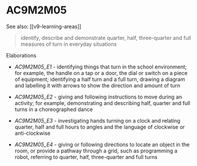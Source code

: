 
# AC9M2M05 

See also: [[v9-learning-areas]]

> identify, describe and demonstrate quarter, half, three-quarter and full measures of turn in everyday situations

Elaborations


- _AC9M2M05_E1_ - identifying things that turn in the school environment; for example, the handle on a tap or a door, the dial or switch on a piece of equipment; identifying a half turn and a full turn, drawing a diagram and labelling it with arrows to show the direction and amount of turn

- _AC9M2M05_E2_ - giving and following instructions to move during an activity; for example, demonstrating and describing half, quarter and full turns in a choreographed dance

- _AC9M2M05_E3_ - investigating hands turning on a clock and relating quarter, half and full hours to angles and the language of clockwise or anti-clockwise

- _AC9M2M05_E4_ - giving or following directions to locate an object in the room, or provide a pathway through a grid, such as programming a robot, referring to quarter, half, three-quarter and full turns
